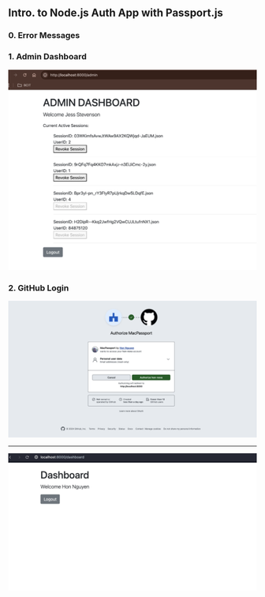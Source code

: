 ## Intro. to Node.js Auth App with Passport.js
### 0. Error Messages


### 1. Admin Dashboard

![admin](public/admindashboard.png)

### 2. GitHub Login
![githubUser](public/githubUser.png)

<hr/>

![githubdashboard](public/githubdashboard.png)